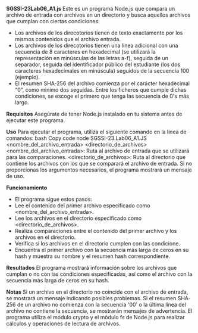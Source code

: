 **SGSSI-23Lab06_A1.js**
Este es un programa Node.js que compara un archivo de entrada con archivos en un directorio y busca aquellos archivos que cumplan con ciertas condiciones:
 - Los archivos de los direcotorios tienen de texto exactamente por los mismos contenidos que el archivo entrada.
 - Los archivos de los direcotorios tienen una línea adicional con una secuencia de 8 caracteres en hexadecimal (se utilizará la representación en minúsculas de las letras a-f), seguida de un separador, seguida del identificador público del estudiante (los dos caracteres hexadecimales en minúscula) seguidos de la secuencia 100 (ejemplo).
 - El resumen SHA-256 del archivo comienza por el carácter hexadecimal “0”, como minimo dos seguidas.
Entre los ficheros que cumple dichas condiciones, se escoge el primero que tenga las secuencia de 0's más largo.

**Requisitos**
Asegúrate de tener Node.js instalado en tu sistema antes de ejecutar este programa.

**Uso**
Para ejecutar el programa, utiliza el siguiente comando en la línea de comandos:
  bash
  Copy code
  node SGSSI-23.Lab06_A1.JS <nombre_del_archivo_entrada>  <directorio_de_archivos>
  <nombre_del_archivo_entrada>: Ruta al archivo de entrada que se utilizará para las comparaciones.
  <directorio_de_archivos>: Ruta al directorio que contiene los archivos con los que se comparará el archivo de entrada.
  Si no proporcionas los argumentos necesarios, el programa mostrará un mensaje de uso.

**Funcionamiento**
- El programa sigue estos pasos:
- Lee el contenido del primer archivo especificado como <nombre_del_archivo_entrada>.
- Lee los archivos en el directorio especificado como <directorio_de_archivos>.
- Realiza comparaciones entre el contenido del primer archivo y los archivos en el directorio.
- Verifica si los archivos en el directorio cumplen con las condicione.
- Encuentra el primer archivo con la secuencia más larga de ceros en su hash y muestra su nombre y el resumen hash correspondiente.

**Resultados**
El programa mostrará información sobre los archivos que cumplan o no con las condiciones especificadas, así como el archivo con la secuencia más larga de ceros en su hash.

**Notas**
Si un archivo en el directorio no coincide con el archivo de entrada, se mostrará un mensaje indicando posibles problemas.
Si el resumen SHA-256 de un archivo no comienza con la secuencia '00' o la última línea del archivo no contiene la secuencia, se mostrarán mensajes de advertencia.
El programa utiliza el módulo crypto y el módulo fs de Node.js para realizar cálculos y operaciones de lectura de archivos.
